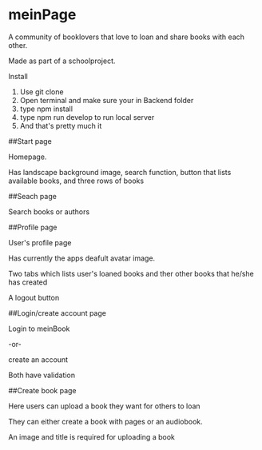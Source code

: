 # meinPage

A community of booklovers that love to loan and share books with each other.

Made as part of a schoolproject.

Install

1. Use git clone
2. Open terminal and make sure your in Backend folder
3. type npm install
4. type npm run develop to run local server
5. And that's pretty much it

##Start page

Homepage.

Has landscape background image, search function, button that lists available books, and three rows of books


##Seach page

Search books or authors

##Profile page

User's profile page

Has currently the apps deafult avatar image.

Two tabs which lists user's loaned books and ther other books that he/she has created

A logout button


##Login/create account page

Login to meinBook

-or-

create an account 

Both have validation

##Create book page

Here users can upload a book they want for others to loan

They can either create a book with pages or an audiobook.

An image and title is required for uploading a book
